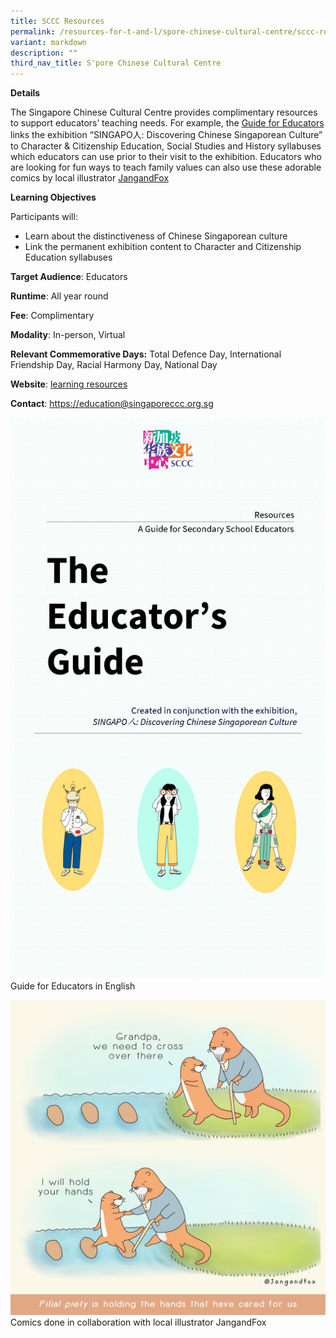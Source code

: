 ```yaml
---
title: SCCC Resources
permalink: /resources-for-t-and-l/spore-chinese-cultural-centre/sccc-resources/
variant: markdown
description: ""
third_nav_title: S'pore Chinese Cultural Centre
---
```

**Details**
	
The Singapore Chinese Cultural Centre provides complimentary resources to support educators’ teaching needs. For example, the  [Guide for Educators](https://singaporeccc.org.sg/wp-content/uploads/2021/01/ENGLISH_EDUCATOR_GUIDE.pd) links the exhibition “SINGAPO人: Discovering Chinese Singaporean Culture” to Character & Citizenship Education, Social Studies and History syllabuses which educators can use prior to their visit to the exhibition. Educators who are looking for fun ways to teach family values can also use these adorable comics by local illustrator  [JangandFox](https://singaporeccc.org.sg/jangandfox/)

**Learning Objectives**
	
Participants will: 
* Learn about the distinctiveness of Chinese Singaporean culture  
* Link the permanent exhibition content to Character and Citizenship Education syllabuses

**Target Audience**: Educators

**Runtime**: All year round	

**Fee**: Complimentary	

**Modality**: In-person, Virtual
	
**Relevant Commemorative Days:** Total Defence Day, International Friendship Day, Racial Harmony Day, National Day 	

**Website**: [learning resources](https://singaporeccc.org.sg/learn-with-us/#learning-resources)
	
**Contact**: [ https://education@singaporeccc.org.sg]( https://education@singaporeccc.org.sg)

![](/images/Guide_for_Educators_in_English.jpg)
Guide for Educators in English

![](/images/Comics_done_in_collaboration_with_local_illustrator_JangandFox_filial_piety.jpg)
Comics done in collaboration with local illustrator JangandFox
